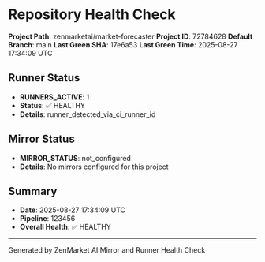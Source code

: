# Repository Health Check
**Project Path**: zenmarketai/market-forecaster
**Project ID**: 72784628
**Default Branch**: main
**Last Green SHA**: 17e6a53
**Last Green Time**: 2025-08-27 17:34:09 UTC

## Runner Status
- **RUNNERS_ACTIVE**: 1
- **Status**: ✅ HEALTHY
- **Details**: runner_detected_via_ci_runner_id

## Mirror Status  
- **MIRROR_STATUS**: not_configured
- **Details**: No mirrors configured for this project

## Summary
- **Date**: 2025-08-27 17:34:09 UTC
- **Pipeline**: 123456
- **Overall Health**: ✅ HEALTHY

---
Generated by ZenMarket AI Mirror and Runner Health Check
